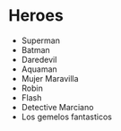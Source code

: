# Heroes

* Superman
* Batman
* Daredevil
* Aquaman
* Mujer Maravilla
* Robin
* Flash
* Detective Marciano
* Los gemelos fantasticos 

